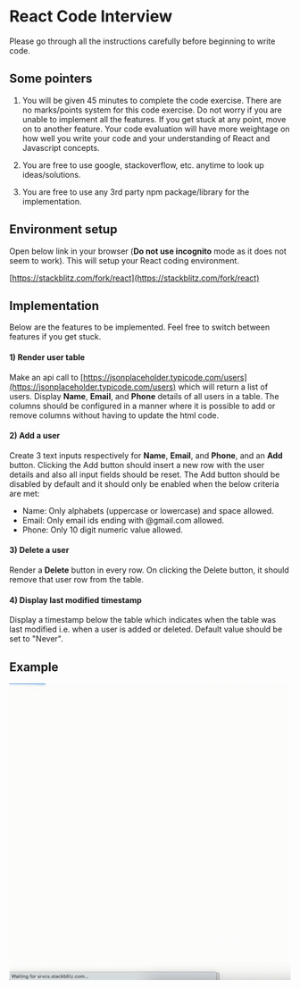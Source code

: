 # React Code Interview

Please go through all the instructions carefully before beginning to write code.

## Some pointers

1) You will be given 45 minutes to complete the code exercise. There are no marks/points system for this code exercise. Do not worry if you are unable to implement all the features. If you get stuck at any point, move on to another feature. Your code evaluation will have more weightage on how well you write your code and your understanding of React and Javascript concepts.

2) You are free to use google, stackoverflow, etc. anytime to look up ideas/solutions.

3) You are free to use any 3rd party npm package/library for the implementation.

## Environment setup

Open below link in your browser (**Do not use incognito** mode as it does not seem to work). This will setup your React coding environment.

[https://stackblitz.com/fork/react](https://stackblitz.com/fork/react)

## Implementation

Below are the features to be implemented. Feel free to switch between features if you get stuck.

#### 1) Render user table
Make an api call to [https://jsonplaceholder.typicode.com/users](https://jsonplaceholder.typicode.com/users) which will return a list of users. Display **Name**, **Email**, and **Phone** details of all users in a table. The columns should be configured in a manner where it is possible to add or remove columns without having to update the html code.

#### 2) Add a user
Create 3 text inputs respectively for **Name**, **Email**, and **Phone**, and an **Add** button. Clicking the Add button should insert a new row with the user details and also all input fields should be reset. The Add button should be disabled by default and it should only be enabled when the below criteria are met:

- Name: Only alphabets (uppercase or lowercase) and space allowed.
- Email: Only email ids ending with @gmail.com allowed.
- Phone: Only 10 digit numeric value allowed.

#### 3) Delete a user
Render a **Delete** button in every row. On clicking the Delete button, it should remove that user row from the table.

#### 4) Display last modified timestamp
Display a timestamp below the table which indicates when the table was last modified i.e. when a user is added or deleted. Default value should be set to "Never".

## Example

<img src="assets/react-code-interview-sample.gif" width="640">
